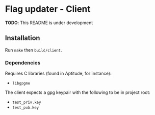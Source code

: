 Flag updater - Client
=====================

**TODO**: This README is under development

## Installation

Run `make` then `build/client`.

### Dependencies

Requires C libraries (found in Aptitude, for instance):
 - `libgpgme`

The client expects a gpg keypair with the following to be in project root:
 - `test_priv.key`
 - `test_pub.key`
